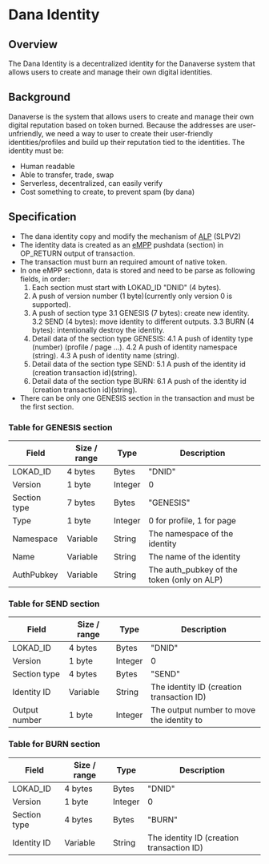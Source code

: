 # Dana Identity

## Overview

The Dana Identity is a decentralized identity for the Danaverse system that
allows users to create and manage their own digital identities.

## Background

Danaverse is the system that allows users to create and manage their own digital
reputation based on token burned. Because the addresses are user-unfriendly, we
need a way to user to create their user-friendly identities/profiles and build
up their reputation tied to the identities. The identity must be:

- Human readable
- Able to transfer, trade, swap
- Serverless, decentralized, can easily verify
- Cost something to create, to prevent spam (by dana)

## Specification

- The dana identity copy and modify the mechanism of
  [ALP](https://ecashbuilders.notion.site/ALP-a862a4130877448387373b9e6a93dd97)
  (SLPV2)
- The identity data is created as an
  [eMPP](https://ecashbuilders.notion.site/eCash-Multi-Pushdata-Protocol-11e1b991071c4a77a3e948ba604859ac)
  pushdata (section) in OP_RETURN output of transaction.
- The transaction must burn an required amount of native token.
- In one eMPP sectionn, data is stored and need to be parse as following fields,
  in order:
  1. Each section must start with LOKAD_ID "DNID" (4 bytes).
  2. A push of version number (1 byte)(currently only version 0 is supported).
  3. A push of section type 3.1 GENESIS (7 bytes): create new identity. 3.2 SEND
     (4 bytes): move identity to different outputs. 3.3 BURN (4 bytes):
     intentionally destroy the identity.
  4. Detail data of the section type GENESIS: 4.1 A push of identity type
     (number) (profile / page ...). 4.2 A push of identity namespace (string).
     4.3 A push of identity name (string).
  5. Detail data of the section type SEND: 5.1 A push of the identity id
     (creation transaction id)(string).
  6. Detail data of the section type BURN: 6.1 A push of the identity id
     (creation transaction id)(string).
- There can be only one GENESIS section in the transaction and must be the first
  section.

### Table for GENESIS section

| Field        | Size / range | Type    | Description                                |
| ------------ | ------------ | ------- | ------------------------------------------ |
| LOKAD_ID     | 4 bytes      | Bytes   | "DNID"                                     |
| Version      | 1 byte       | Integer | 0                                          |
| Section type | 7 bytes      | Bytes   | "GENESIS"                                  |
| Type         | 1 byte       | Integer | 0 for profile, 1 for page                  |
| Namespace    | Variable     | String  | The namespace of the identity              |
| Name         | Variable     | String  | The name of the identity                   |
| AuthPubkey   | Variable     | String  | The auth_pubkey of the token (only on ALP) |

### Table for SEND section

| Field         | Size / range | Type    | Description                               |
| ------------- | ------------ | ------- | ----------------------------------------- |
| LOKAD_ID      | 4 bytes      | Bytes   | "DNID"                                    |
| Version       | 1 byte       | Integer | 0                                         |
| Section type  | 4 bytes      | Bytes   | "SEND"                                    |
| Identity ID   | Variable     | String  | The identity ID (creation transaction ID) |
| Output number | 1 byte       | Integer | The output number to move the identity to |

### Table for BURN section

| Field        | Size / range | Type    | Description                               |
| ------------ | ------------ | ------- | ----------------------------------------- |
| LOKAD_ID     | 4 bytes      | Bytes   | "DNID"                                    |
| Version      | 1 byte       | Integer | 0                                         |
| Section type | 4 bytes      | Bytes   | "BURN"                                    |
| Identity ID  | Variable     | String  | The identity ID (creation transaction ID) |
